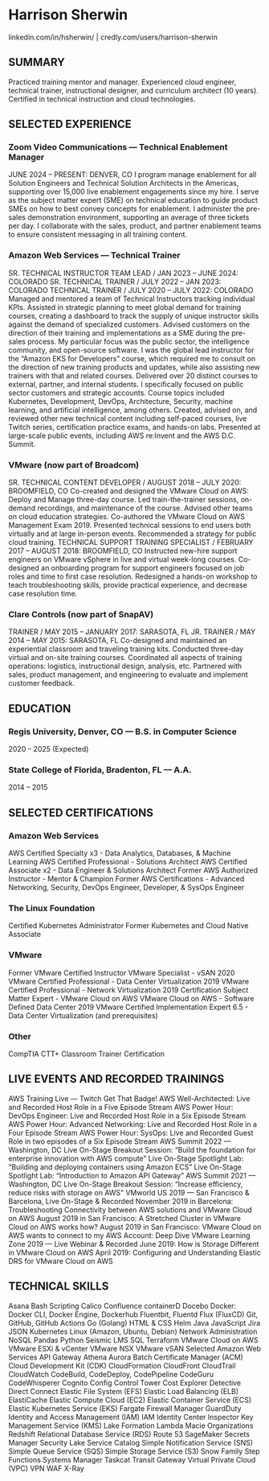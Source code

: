 # Harrison Sherwin
linkedin.com/in/hsherwin/ | credly.com/users/harrison-sherwin

## SUMMARY
Practiced training mentor and manager. Experienced cloud engineer, technical trainer, instructional designer, and curriculum architect (10 years). Certified in technical instruction and cloud technologies.

## SELECTED EXPERIENCE
### Zoom Video Communications — Technical Enablement Manager
JUNE 2024 – PRESENT: DENVER, CO
I program manage enablement for all Solution Engineers and Technical Solution Architects in the Americas, supporting over 15,000 live enablement engagements since my hire.
I serve as the subject matter expert (SME) on technical education to guide product SMEs on how to best convey concepts for enablement.
I administer the pre-sales demonstration environment, supporting an average of three tickets per day.
I collaborate with the sales, product, and partner enablement teams to ensure consistent messaging in all training content.
### Amazon Web Services — Technical Trainer
SR. TECHNICAL INSTRUCTOR TEAM LEAD / JAN 2023 – JUNE 2024: COLORADO
SR. TECHNICAL TRAINER / JULY 2022 – JAN 2023: COLORADO
TECHNICAL TRAINER / JULY 2020 – JULY 2022: COLORADO
Managed and mentored a team of Technical Instructors tracking individual KPIs.
Assisted in strategic planning to meet global demand for training courses, creating a dashboard to track the supply of unique instructor skills against the demand of specialized customers.
Advised customers on the direction of their training and implementations as a SME during the pre-sales process. My particular focus was the public sector, the intelligence community, and open-source software.
I was the global lead instructor for the “Amazon EKS for Developers” course, which required me to consult on the direction of new training products and updates, while also assisting new trainers with that and related courses.
Delivered over 20 distinct courses to external, partner, and internal students. I specifically focused on public sector customers and strategic accounts. Course topics included Kubernetes, Development, DevOps, Architecture, Security, machine learning, and artificial intelligence, among others.
Created, advised on, and reviewed other new technical content including self-paced courses, live Twitch series, certification practice exams, and hands-on labs.
Presented at large-scale public events, including AWS re:Invent and the AWS D.C. Summit.
### VMware (now part of Broadcom)
SR. TECHNICAL CONTENT DEVELOPER / AUGUST 2018 – JULY 2020: BROOMFIELD, CO
Co-created and designed the VMware Cloud on AWS: Deploy and Manage three-day course.
Led train-the-trainer sessions, on-demand recordings, and maintenance of the course.
Advised other teams on cloud education strategies. 
Co-authored the VMware Cloud on AWS Management Exam 2019.
Presented technical sessions to end users both virtually and at large in-person events.
Recommended a strategy for public cloud training.
TECHNICAL SUPPORT TRAINING SPECIALIST / FEBRUARY 2017 – AUGUST 2018: BROOMFIELD, CO
Instructed new-hire support engineers on VMware vSphere in live and virtual week-long courses.
Co-designed an onboarding program for support engineers focused on job roles and time to first case resolution.
Redesigned a hands-on workshop to teach troubleshooting skills, provide practical experience, and decrease case resolution time.
### Clare Controls (now part of SnapAV)
TRAINER / MAY 2015 – JANUARY 2017: SARASOTA, FL
JR. TRAINER / MAY 2014 – MAY 2015: SARASOTA, FL
Co-designed and maintained an experiential classroom and traveling training kits.
Conducted three-day virtual and on-site training courses.
Coordinated all aspects of training operations: logistics, instructional design, analysis, etc.
Partnered with sales, product management, and engineering to evaluate and implement customer feedback.

## EDUCATION
### Regis University, Denver, CO — B.S. in Computer Science
2020 – 2025 (Expected)
### State College of Florida, Bradenton, FL — A.A.
2014 – 2015

## SELECTED CERTIFICATIONS
### Amazon Web Services
AWS Certified Specialty x3 - Data Analytics, Databases, & Machine Learning
AWS Certified Professional - Solutions Architect
AWS Certified Associate x2 - Data Engineer & Solutions Architect
Former AWS Authorized Instructor - Mentor & Champion
Former AWS Certifications - Advanced Networking, Security, DevOps Engineer, Developer, & SysOps Engineer
### The Linux Foundation
Certified Kubernetes Administrator
Former Kubernetes and Cloud Native Associate
### VMware
Former VMware Certified Instructor
VMware Specialist - vSAN 2020
VMware Certified Professional - Data Center Virtualization 2019
VMware Certified Professional - Network Virtualization 2019
Certification Subject Matter Expert - VMware Cloud on AWS
VMware Cloud on AWS - Software Defined Data Center 2019
VMware Certified Implementation Expert 6.5 - Data Center Virtualization (and prerequisites)
### Other
CompTIA CTT+ Classroom Trainer Certification


## LIVE EVENTS AND RECORDED TRAININGS
AWS Training Live — Twitch
Get That Badge! AWS Well-Architected: Live and Recorded Host Role in a Five Episode Stream
AWS Power Hour: DevOps Engineer: Live and Recorded Host Role in a Six Episode Stream
AWS Power Hour: Advanced Networking: Live and Recorded Host Role in a Four Episode Stream
AWS Power Hour: SysOps: Live and Recorded Guest Role in two episodes of a Six Episode Stream
AWS Summit 2022 — Washington, DC
Live On-Stage Breakout Session: “Build the foundation for enterprise innovation with AWS compute”
Live On-Stage Spotlight Lab: “Building and deploying containers using Amazon ECS”
Live On-Stage Spotlight Lab: “Introduction to Amazon API Gateway”
AWS Summit 2021 — Washington, DC
Live On-Stage Breakout Session: “Increase efficiency, reduce risks with storage on AWS”
VMworld US 2019 — San Francisco & Barcelona, Live On-Stage & Recorded
November 2019 in Barcelona: Troubleshooting Connectivity between AWS solutions and VMware Cloud on AWS
August 2019 in San Francisco: A Stretched Cluster in VMware Cloud on AWS works how?
August 2019 in San Francisco: VMware Cloud on AWS wants to connect to my AWS Account: Deep Dive
VMware Learning Zone 2019 — Live Webinar & Recorded
June 2019: How is Storage Different in VMware Cloud on AWS
April 2019: Configuring and Understanding Elastic DRS for VMware Cloud on AWS

## TECHNICAL SKILLS
Asana
Bash Scripting
Calico
Confluence
containerD
Docebo
Docker: Docker CLI, Docker Engine, Dockerhub
Fluentbit, Fluentd
Flux (FluxCD)
Git, GitHub, GitHub Actions
Go (Golang)
HTML & CSS
Helm
Java
JavaScript
Jira
JSON
Kubernetes
Linux (Amazon, Ubuntu, Debian)
Network Administration
NoSQL
Pandas
Python
Seismic LMS
SQL
Terraform
VMware Cloud on AWS
VMware ESXi & vCenter
VMware NSX
VMware vSAN
Selected Amazon Web Services
API Gateway
Athena
Aurora
Batch
Certificate Manager (ACM)
Cloud Development Kit (CDK)
CloudFormation
CloudFront
CloudTrail
CloudWatch
CodeBuild, CodeDeploy, CodePipeline
CodeGuru
CodeWhisperer
Cognito
Config
Control Tower
Cost Explorer
Detective
Direct Connect
Elastic File System (EFS)
Elastic Load Balancing (ELB)
ElastiCache
Elastic Compute Cloud (EC2)
Elastic Container Service (ECS)
Elastic Kubernetes Service (EKS)
Fargate
Firewall Manager
GuardDuty
Identity and Access Management (IAM)
IAM Identity Center
Inspector
Key Management Service (KMS)
Lake Formation
Lambda
Macie
Organizations
Redshift
Relational Database Service (RDS)
Route 53
SageMaker
Secrets Manager
Security Lake
Service Catalog
Simple Notification Service (SNS)
Simple Queue Service (SQS)
Simple Storage Service (S3)
Snow Family
Step Functions
Systems Manager
Taskcat
Transit Gateway
Virtual Private Cloud (VPC)
VPN
WAF
X-Ray